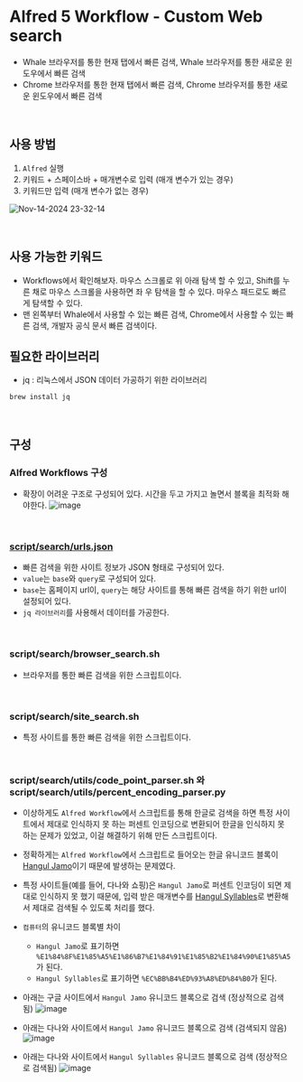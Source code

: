 # Alfred 5 Workflow - Custom Web search
- Whale 브라우저를 통한 현재 탭에서 빠른 검색, Whale 브라우저를 통한 새로운 윈도우에서 빠른 검색
- Chrome 브라우저를 통한 현재 탭에서 빠른 검색, Chrome 브라우저를 통한 새로운 윈도우에서 빠른 검색

<br>

## 사용 방법

1. `Alfred` 실행
2. 키워드 + 스페이스바 + 매개변수로 입력 (매개 변수가 있는 경우)
3. 키워드만 입력 (매개 변수가 없는 경우)

![Nov-14-2024 23-32-14](https://github.com/user-attachments/assets/743189c9-4af3-472d-a04c-65fab82e7d75)

<br>

## 사용 가능한 키워드

- Workflows에서 확인해보자. 마우스 스크롤로 위 아래 탐색 할 수 있고, Shift를 누른 채로 마우스 스크롤을 사용하면 좌 우 탐색을 할 수 있다. 마우스 패드로도 빠르게 탐색할 수 있다.
- 맨 왼쪽부터 Whale에서 사용할 수 있는 빠른 검색, Chrome에서 사용할 수 있는 빠른 검색, 개발자 공식 문서 빠른 검색이다.

## 필요한 라이브러리
- jq : 리눅스에서 JSON 데이터 가공하기 위한 라이브러리
```
brew install jq
```

<br>

## 구성

### Alfred Workflows 구성
- 확장이 어려운 구조로 구성되어 있다. 시간을 두고 가지고 놀면서 블록을 최적화 해야한다.
![image](https://github.com/user-attachments/assets/5c312c66-70d7-403a-9282-73cb1374cf51)

<br>

### [script/search/urls.json](https://github.com/Daeho-Son/custom-web-search/blob/main/script/search/urls.json)
- 빠른 검색을 위한 사이트 정보가 JSON 형태로 구성되어 있다.
- `value`는 `base`와 `query`로 구성되어 있다.
- `base`는 홈페이지 url이, `query`는 해당 사이트를 통해 빠른 검색을 하기 위한 url이 설정되어 있다.
- `jq 라이브러리`를 사용해서 데이터를 가공한다.

<br>

### script/search/browser_search.sh
- 브라우저를 통한 빠른 검색을 위한 스크립트이다.

<br>

### script/search/site_search.sh
- 특정 사이트를 통한 빠른 검색을 위한 스크립트이다.

<br>

### script/search/utils/code_point_parser.sh 와 script/search/utils/percent_encoding_parser.py
- 이상하게도 `Alfred Workflow`에서 스크립트를 통해 한글로 검색을 하면 특정 사이트에서 제대로 인식하지 못 하는 퍼센트 인코딩으로 변환되어 한글을 인식하지 못 하는 문제가 있었고, 이걸 해결하기 위해 만든 스크립트이다.

- 정확하게는 `Alfred Workflow`에서 스크립트로 들어오는 한글 유니코드 블록이 [Hangul Jamo](https://en.wikipedia.org/wiki/Hangul_Jamo_(Unicode_block))이기 때문에 발생하는 문제였다.

- 특정 사이트들(예를 들어, 다나와 쇼핑)은 `Hangul Jamo`로 퍼센트 인코딩이 되면 제대로 인식하지 못 했기 때문에, 입력 받은 매개변수를 [Hangul Syllables](https://en.wikipedia.org/wiki/Hangul_Syllables)로 변환해서 제대로 검색될 수 있도록 처리를 했다.

- `컴퓨터`의 유니코드 블록별 차이
  - `Hangul Jamo`로 표기하면 `%E1%84%8F%E1%85%A5%E1%86%B7%E1%84%91%E1%85%B2%E1%84%90%E1%85%A5`가 된다.
  - `Hangul Syllables`로 표기하면 `%EC%BB%B4%ED%93%A8%ED%84%B0`가 된다.

- 아래는 구글 사이트에서 `Hangul Jamo` 유니코드 블록으로 검색 (정상적으로 검색됨)
  ![image](https://github.com/user-attachments/assets/8a06b69b-0eb1-4d18-ae63-1905b040541b)

- 아래는 다나와 사이트에서 `Hangul Jamo` 유니코드 블록으로 검색 (검색되지 않음)
  ![image](https://github.com/user-attachments/assets/10c04918-390d-4405-a377-88bfc3146ba2)

- 아래는 다나와 사이트에서 `Hangul Syllables` 유니코드 블록으로 검색 (정상적으로 검색됨)
  ![image](https://github.com/user-attachments/assets/e0117d20-3ebb-40c9-a8b7-799be2a0b6c9)


